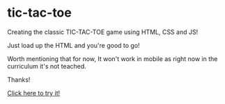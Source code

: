 # tic-tac-toe

Creating the classic TIC-TAC-TOE game using HTML, CSS and JS!

Just load up the HTML and you're good to go!

Worth mentioning that for now, It won't work in mobile as right now in the curriculum it's not teached.

Thanks!

<a href="https://ahmedfarouk2.github.io/tic-tac-toe">Click here to try it!</a>
